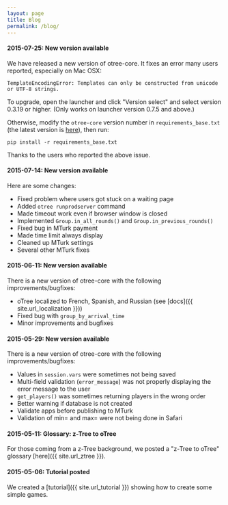 ```yaml
---
layout: page
title: Blog
permalink: /blog/
---
```


#### 2015-07-25: New version available

We have released a new version of otree-core. It fixes an error many users reported, especially on Mac OSX:

```
TemplateEncodingError: Templates can only be constructed from unicode or UTF-8 strings.
```

To upgrade, open the launcher and click "Version select" and select version 0.3.19 or higher.
(Only works on launcher version 0.7.5 and above.)

Otherwise, modify the `otree-core` version number in `requirements_base.txt` (the
latest version is
[here](https://github.com/oTree-org/oTree/blob/master/requirements_base.txt)),
then run:

```
pip install -r requirements_base.txt
```

Thanks to the users who reported the above issue.


#### 2015-07-14: New version available

Here are some changes:

* Fixed problem where users got stuck on a waiting page
* Added `otree runprodserver` command
* Made timeout work even if browser window is closed
* Implemented `Group.in_all_rounds()` and `Group.in_previous_rounds()`
* Fixed bug in MTurk payment
* Made time limit always display
* Cleaned up MTurk settings
* Several other MTurk fixes


#### 2015-06-11: New version available

There is a new version of otree-core with the following improvements/bugfixes:

* oTree localized to French, Spanish, and Russian (see [docs]({{ site.url_localization }}))
* Fixed bug with `group_by_arrival_time`
* Minor improvements and bugfixes


#### 2015-05-29: New version available

There is a new version of otree-core with the following improvements/bugfixes:

* Values in `session.vars` were sometimes not being saved
* Multi-field validation (`error_message`) was not properly displaying the error message to the user
* `get_players()` was sometimes returning players in the wrong order
* Better warning if database is not created
* Validate apps before publishing to MTurk
* Validation of min= and max= were not being done in Safari


#### 2015-05-11: Glossary: z-Tree to oTree

For those coming from a z-Tree background, we posted a "z-Tree to oTree" glossary [here]({{ site.url_ztree }}).

#### 2015-05-06: Tutorial posted

We created a [tutorial]({{ site.url_tutorial }}) showing how to create some simple games.